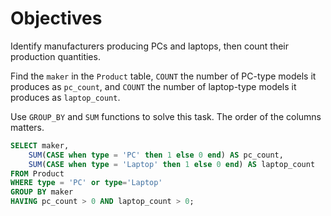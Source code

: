 # Objectives

Identify manufacturers producing PCs and laptops, then count their production quantities.

Find the `maker` in the `Product` table, `COUNT` the number of PC-type models it produces as `pc_count`, and `COUNT` the number of laptop-type models it produces as `laptop_count`.

Use `GROUP_BY` and `SUM` functions to solve this task. The order of the columns matters.

```sql
SELECT maker, 
    SUM(CASE when type = 'PC' then 1 else 0 end) AS pc_count, 
    SUM(CASE when type = 'Laptop' then 1 else 0 end) AS laptop_count
FROM Product
WHERE type = 'PC' or type='Laptop'
GROUP BY maker
HAVING pc_count > 0 AND laptop_count > 0;
```
